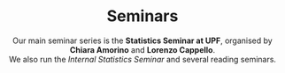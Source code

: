 ---
title: "Seminars"
subtitle: |
  Our main seminar series is the **Statistics Seminar at UPF**, 
  organised by **Chiara Amorino** and **Lorenzo Cappello**.  
  We also run the *Internal Statistics Seminar* and several reading seminars.
paginate: 50
past_events: true
layout: list
---